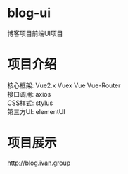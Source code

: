 # blog-ui
博客项目前端UI项目
# 项目介绍
核心框架: Vue2.x Vuex Vue Vue-Router</br>
接口调用: axios</br>
CSS样式: stylus</br>
第三方UI: elementUI
# 项目展示
http://blog.ivan.group
